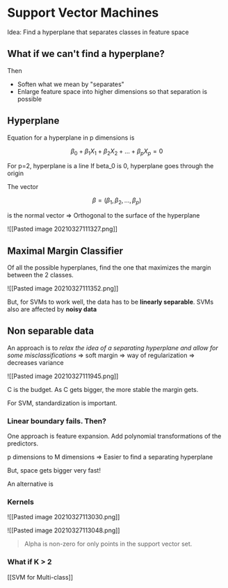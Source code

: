 # Support Vector Machines

Idea: Find a hyperplane that separates classes in feature space

## What if we can't find a hyperplane?
Then
- Soften what we mean by "separates"
- Enlarge feature space into higher dimensions so that separation is possible

## Hyperplane

Equation for a hyperplane in p dimensions is 

$$\beta_0 + \beta_1X_1 + \beta_2X_2 + ... + \beta_pX_p = 0$$

For p=2, hyperplane is a line
If beta_0 is 0, hyperplane goes through the origin

The vector 

$$\beta = (\beta_1, \beta_2, ..., \beta_p)$$ 

is the normal vector => Orthogonal to the surface of the hyperplane

![[Pasted image 20210327111327.png]]


## Maximal Margin Classifier
Of all the possible hyperplanes, find the one that maximizes the margin between the 2 classes.

![[Pasted image 20210327111352.png]]

But, for SVMs to work well, the data has to be **linearly separable**. SVMs also are affected by **noisy data**

## Non separable data

An approach is to *relax the idea of a separating hyperplane and allow for some misclassifications* => soft margin => way of regularization => decreases variance

![[Pasted image 20210327111945.png]]

C is the budget. As C gets bigger, the more stable the margin gets.

For SVM, standardization is important.

### Linear boundary fails. Then?

One approach is feature expansion. Add polynomial transformations of the predictors.

p dimensions to M dimensions => Easier to find a separating hyperplane

But, space gets bigger very fast!

An alternative is

### Kernels

![[Pasted image 20210327113030.png]]

![[Pasted image 20210327113048.png]]

> Alpha is non-zero for only points in the support vector set.

### What if K > 2

[[SVM for Multi-class]]


